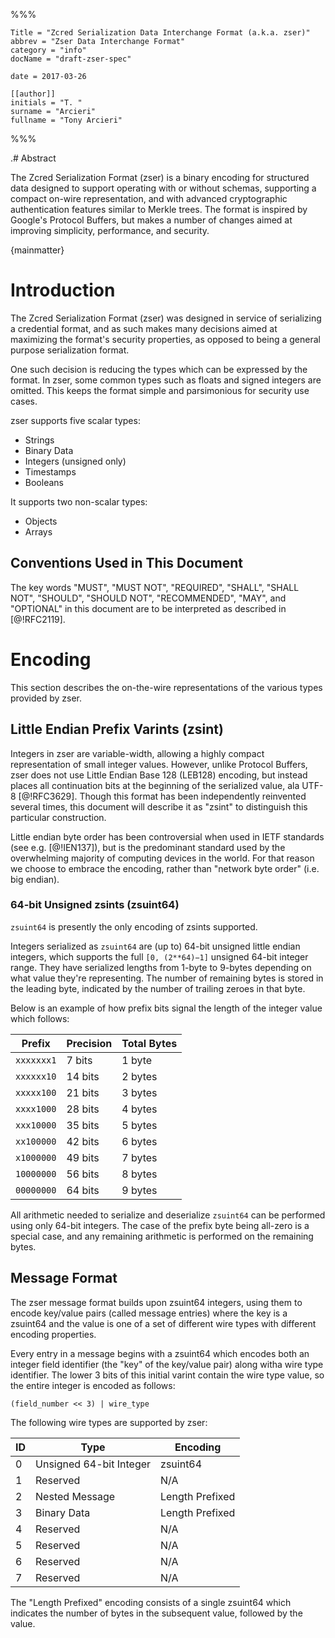 %%%

    Title = "Zcred Serialization Data Interchange Format (a.k.a. zser)"
    abbrev = "Zser Data Interchange Format"
    category = "info"
    docName = "draft-zser-spec"

    date = 2017-03-26

    [[author]]
    initials = "T. "
    surname = "Arcieri"
    fullname = "Tony Arcieri"

%%%

.# Abstract

The Zcred Serialization Format (zser) is a binary encoding for structured data
designed to support operating with or without schemas, supporting a compact
on-wire representation, and with advanced cryptographic authentication features
similar to Merkle trees. The format is inspired by Google's Protocol Buffers,
but makes a number of changes aimed at improving simplicity, performance, and
security.

{mainmatter}

# Introduction

The Zcred Serialization Format (zser) was designed in service of serializing
a credential format, and as such makes many decisions aimed at maximizing
the format's security properties, as opposed to being a general purpose
serialization format.

One such decision is reducing the types which can be expressed by the format.
In zser, some common types such as floats and signed integers are omitted.
This keeps the format simple and parsimonious for security use cases.

zser supports five scalar types:

* Strings
* Binary Data
* Integers (unsigned only)
* Timestamps
* Booleans

It supports two non-scalar types:

* Objects
* Arrays

## Conventions Used in This Document

The key words "MUST", "MUST NOT", "REQUIRED", "SHALL", "SHALL NOT", "SHOULD",
"SHOULD NOT", "RECOMMENDED", "MAY", and "OPTIONAL" in this document are to be
interpreted as described in [@!RFC2119].

# Encoding

This section describes the on-the-wire representations of the various types
provided by zser.

## Little Endian Prefix Varints (zsint)

Integers in zser are variable-width, allowing a highly compact representation
of small integer values. However, unlike Protocol Buffers, zser does not use
Little Endian Base 128 (LEB128) encoding, but instead places all continuation
bits at the beginning of the serialized value, ala UTF-8 [@!RFC3629]. Though
this format has been independently reinvented several times, this document
will describe it as "zsint" to distinguish this particular construction.

Little endian byte order has been controversial when used in IETF standards
(see e.g. [@!IEN137]), but is the predominant standard used by the
overwhelming majority of computing devices in the world. For that reason
we choose to embrace the encoding, rather than "network byte order"
(i.e. big endian).

### 64-bit Unsigned zsints (zsuint64)

`zsuint64` is presently the only encoding of zsints supported.

Integers serialized as `zsuint64` are (up to) 64-bit unsigned little endian
integers, which supports the full `[0, (2**64)−1]` unsigned 64-bit integer
range. They have serialized lengths from 1-byte to 9-bytes depending on
what value they're representing. The number of remaining bytes is stored
in the leading byte, indicated by the number of trailing zeroes in that byte.

Below is an example of how prefix bits signal the length of the integer value
which follows:

| Prefix     | Precision | Total Bytes |
|------------|-----------|-------------|
| `xxxxxxx1` | 7 bits    | 1 byte      |
| `xxxxxx10` | 14 bits   | 2 bytes     |
| `xxxxx100` | 21 bits   | 3 bytes     |
| `xxxx1000` | 28 bits   | 4 bytes     |
| `xxx10000` | 35 bits   | 5 bytes     |
| `xx100000` | 42 bits   | 6 bytes     |
| `x1000000` | 49 bits   | 7 bytes     |
| `10000000` | 56 bits   | 8 bytes     |
| `00000000` | 64 bits   | 9 bytes     |

All arithmetic needed to serialize and deserialize `zsuint64` can be performed
using only 64-bit integers. The case of the prefix byte being all-zero is
a special case, and any remaining arithmetic is performed on the remaining
bytes.

## Message Format

The zser message format builds upon zsuint64 integers, using them to encode
key/value pairs (called message entries) where the key is a zsuint64 and the
value is one of a set of different wire types with different encoding
properties.

Every entry in a message begins with a zsuint64 which encodes both an integer
field identifier (the "key" of the key/value pair) along witha wire type
identifier. The lower 3 bits of this initial varint contain the wire type
value, so the entire integer is encoded as follows:

    (field_number << 3) | wire_type

The following wire types are supported by zser:

| ID | Type                    | Encoding        |
|----|-------------------------|-----------------|
| 0  | Unsigned 64-bit Integer | zsuint64        |
| 1  | Reserved                | N/A             |
| 2  | Nested Message          | Length Prefixed |
| 3  | Binary Data             | Length Prefixed |
| 4  | Reserved                | N/A             |
| 5  | Reserved                | N/A             |
| 6  | Reserved                | N/A             |
| 7  | Reserved                | N/A             |

The "Length Prefixed" encoding consists of a single zsuint64 which indicates
the number of bytes in the subsequent value, followed by the value.
